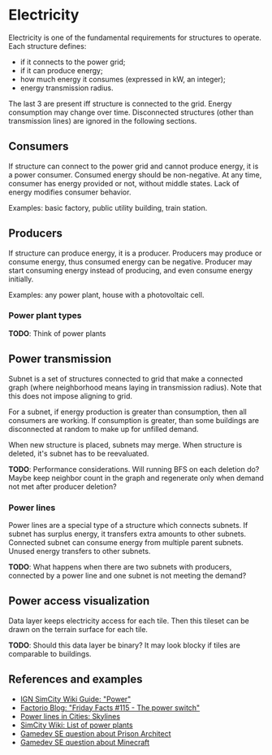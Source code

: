 # Electricity

Electricity is one of the fundamental requirements for structures to operate. Each structure defines:
* if it connects to the power grid;
* if it can produce energy; 
* how much energy it consumes (expressed in kW, an integer);
* energy transmission radius.

The last 3 are present iff structure is connected to the grid. Energy consumption may change over time. Disconnected structures (other than transmission lines) are ignored in the following sections.

## Consumers

If structure can connect to the power grid and cannot produce energy, it is a power consumer. Consumed energy should be non-negative. At any time, consumer has energy provided or not, without middle states. Lack of energy modifies consumer behavior.

Examples: basic factory, public utility building, train station.

## Producers

If structure can produce energy, it is a producer. Producers may produce or consume energy, thus consumed energy can be negative. Producer may start consuming energy instead of producing, and even consume energy initially.

Examples: any power plant, house with a photovoltaic cell.

### Power plant types

**TODO**: Think of power plants

## Power transmission

Subnet is a set of structures connected to grid that make a connected graph (where neighborhood means laying in transmission radius). Note that this does not impose aligning to grid.

For a subnet, if energy production is greater than consumption, then all consumers are working. If consumption is greater, than some buildings are disconnected at random to make up for unfilled demand.

When new structure is placed, subnets may merge. When structure is deleted, it's subnet has to be reevaluated.

**TODO**: Performance considerations. Will running BFS on each deletion do? Maybe keep neighbor count in the graph and regenerate only when demand not met after producer deletion?

### Power lines

Power lines are a special type of a structure which connects subnets. If subnet has surplus energy, it transfers extra amounts to other subnets. Connected subnet can consume energy from multiple parent subnets. Unused energy transfers to other subnets.

**TODO**: What happens when there are two subnets with producers, connected by a power line and one subnet is not meeting the demand?

## Power access visualization

Data layer keeps electricity access for each tile. Then this tileset can be drawn on the terrain surface for each tile.

**TODO**: Should this data layer be binary? It may look blocky if tiles are comparable to buildings.

## References and examples

* [IGN SimCity Wiki Guide: "Power"](https://www.ign.com/wikis/simcity/Power)
* [Factorio Blog: "Friday Facts #115 - The power switch"](https://www.factorio.com/blog/post/fff-115)
* [Power lines in Cities: Skylines](https://www.youtube.com/watch?v=rGInUXK9UEE)
* [SimCity Wiki: List of power plants](https://simcity.fandom.com/wiki/List_of_power_plants)
* [Gamedev SE question about Prison Architect](https://gamedev.stackexchange.com/q/115327/48182)
* [Gamedev SE question about Minecraft](https://gamedev.stackexchange.com/q/109129/48182)